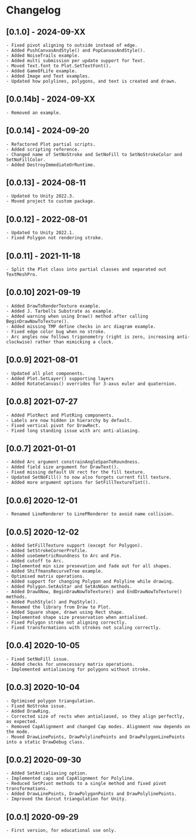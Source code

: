 # Changelog


## [0.1.0] - 2024-09-XX

	- Fixed pivot aligning to outside instead of edge.
	- Added PushCanvasAndStyle() and PopCanvasAndStyle().
	- Added NoiseTrails example.
	- Added multi submission per update support for Text.
	- Moved Text.font to Plot.SetTextFont().
	- Added GameOfLife example.
	- Added Image and Text examples.
	- Updated how polylines, polygons, and text is created and drawn.


## [0.0.14b] - 2024-09-XX

	- Removed an example.


## [0.0.14] - 2024-09-20

	- Refactored Plot partial scripts.
	- Added scripting reference.
	- Changed name of SetNoStroke and SetNoFill to SetNoStrokeColor and SetNoFillColor.
	- Added DestroyImmediateOrRuntime.


## [0.0.13] - 2024-08-11

	- Updated to Unity 2022.3.
	- Moved project to custom package.


## [0.0.12] - 2022-08-01

	- Updated to Unity 2022.1.
	- Fixed Polygon not rendering stroke.


## [0.0.11] - 2021-11-18

	- Split the Plot class into partial classes and separated out TextMeshPro.


## [0.0.10] 2021-09-19

	- Added DrawToRenderTexture example.
	- Added J. Tarbells Substrate as example.
	- Added warning when using Draw() method after calling BeginDrawNowToTexture().
	- Added missing TMP define checks in arc diagram example.
	- Fixed edge color bug when no stroke.
	- Arc angles now follows trigonometry (right is zero, increasing anti-clockwise) rather than mimicking a clock.


## [0.0.9] 2021-08-01

	- Updated all plot components.
	- Added Plot.SetLayer() supporting layers
	- Added RotateCanvas() overrides for 3-axus euler and quaternion.


## [0.0.8] 2021-07-27

	- Added PlotRect and PlotRing components.
	- Labels are now hidden in hierarchy by default.
	- Fixed vertical pivot for DrawRect.
	- Fixed long standing issue with arc anti-aliasing.


## [0.0.7] 2021-01-01

 	- Added Arc argument constrainAngleSpanToRoundness.
 	- Added field size argument for DrawText().
 	- Fixed missing default UV rect for the fill texture.
 	- Updated SetNoFill() to now also forgets current fill texture.
 	- Added more argument options for SetFillTextureTint().


## [0.0.6] 2020-12-01

 	- Renamed LineRenderer to LinePRenderer to avoid name collision.


## [0.0.5] 2020-12-02

	- Added SetFillTexture support (except for Polygon).
	- Added SetStrokeCornerProfile.
	- Added useGemetricRoundness to Arc and Pie.
	- Added cutoff to Arc.
	- Implemented min size presevation and fade out for all shapes.
	- Added ShiffmansRecurveTree example.
	- Optimised matrix operations.
	- Added support for changing Polygon and Polyline while drawing.
	- Added Polygon.SetAsStar and SetAsNGon methods.
	- Added DrawXNow, BeginDrawNowToTexture() and EndDrawNowToTexture() methods.
	- Added PushStyle() and PopStyle().
	- Renamed the library from Draw to Plot.
	- Added Square shape, drawn using Rect shape.
	- Implemented shape size preservation when antialised.
	- Fixed Polygon stroke not aligning correctly.
	- Fixed transformations with strokes not scaling correctly.


## [0.0.4] 2020-10-05

	- Fixed SetNoFill issue.
	- Added checks for unnecessary matrix operations.
	- Implemented antialiasing for polygons without stroke.


## [0.0.3] 2020-10-04

	- Optimised polygon triangulation.
	- Fixed NoStroke issue.
	- Added DrawRing.
	- Corrected size of rects when antialiased, so they align perfectly, as expected.
	- Removed CapAlignment and changed Cap modes. Alignment now depends on the mode.
	- Moved DrawLinePoints, DrawPolylinePoints and DrawPolygonLinePoints into a static DrawDebug class.


## [0.0.2] 2020-09-30

	- Added SetAntialiasing option.
	- Implemented caps and CapAlignment for Polyline.
	- Reduced SetPivot methods to a single method and fixed pivot transformations.
	- Added DrawLinePoints, DrawPolygonPoints and DrawPolylinePoints.
	- Improved the Earcut triangulation for Unity.


## [0.0.1] 2020-09-29

	- First version, for educational use only.

